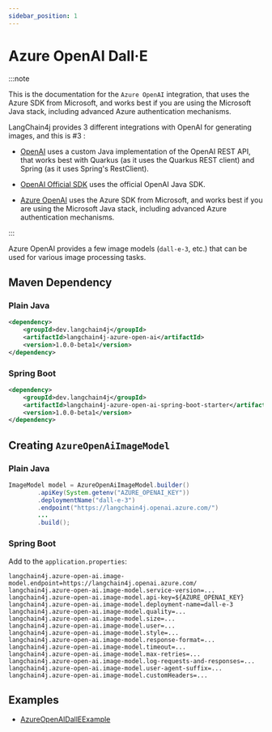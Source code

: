 ```yaml
---
sidebar_position: 1
---
```


# Azure OpenAI Dall·E

:::note

This is the documentation for the `Azure OpenAI` integration, that uses the Azure SDK from Microsoft, and works best if you are using the Microsoft Java stack, including advanced Azure authentication mechanisms.

LangChain4j provides 3 different integrations with OpenAI for generating images, and this is #3 :

- [OpenAI](/integrations/language-models/open-ai) uses a custom Java implementation of the OpenAI REST API, that works best with Quarkus (as it uses the Quarkus REST client) and Spring (as it uses Spring's RestClient).

- [OpenAI Official SDK](/integrations/language-models/open-ai-official) uses the official OpenAI Java SDK.
- [Azure OpenAI](/integrations/language-models/azure-open-ai) uses the Azure SDK from Microsoft, and works best if you are using the Microsoft Java stack, including advanced Azure authentication mechanisms.

:::

Azure OpenAI provides a few image models (`dall-e-3`, etc.)
that can be used for various image processing tasks.

## Maven Dependency

### Plain Java
```xml
<dependency>
    <groupId>dev.langchain4j</groupId>
    <artifactId>langchain4j-azure-open-ai</artifactId>
    <version>1.0.0-beta1</version>
</dependency>
```

### Spring Boot
```xml
<dependency>
    <groupId>dev.langchain4j</groupId>
    <artifactId>langchain4j-azure-open-ai-spring-boot-starter</artifactId>
    <version>1.0.0-beta1</version>
</dependency>
```


## Creating `AzureOpenAiImageModel`

### Plain Java
```java
ImageModel model = AzureOpenAiImageModel.builder()
        .apiKey(System.getenv("AZURE_OPENAI_KEY"))
        .deploymentName("dall-e-3")
        .endpoint("https://langchain4j.openai.azure.com/")
        ...
        .build();
```

### Spring Boot
Add to the `application.properties`:
```properties
langchain4j.azure-open-ai.image-model.endpoint=https://langchain4j.openai.azure.com/
langchain4j.azure-open-ai.image-model.service-version=...
langchain4j.azure-open-ai.image-model.api-key=${AZURE_OPENAI_KEY}
langchain4j.azure-open-ai.image-model.deployment-name=dall-e-3
langchain4j.azure-open-ai.image-model.quality=...
langchain4j.azure-open-ai.image-model.size=...
langchain4j.azure-open-ai.image-model.user=...
langchain4j.azure-open-ai.image-model.style=...
langchain4j.azure-open-ai.image-model.response-format=...
langchain4j.azure-open-ai.image-model.timeout=...
langchain4j.azure-open-ai.image-model.max-retries=...
langchain4j.azure-open-ai.image-model.log-requests-and-responses=...
langchain4j.azure-open-ai.image-model.user-agent-suffix=...
langchain4j.azure-open-ai.image-model.customHeaders=...
```


## Examples

- [AzureOpenAIDallEExample](https://github.com/langchain4j/langchain4j-examples/blob/main/azure-open-ai-examples/src/main/java/AzureOpenAIDallEExample.java)
